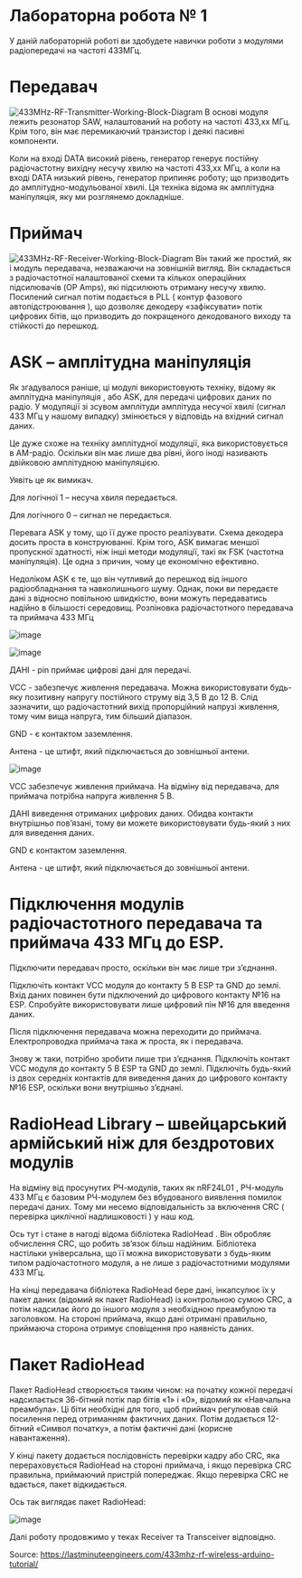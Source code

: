 # Лабораторна робота № 1
У даній лабораторній роботі ви здобудете навички роботи з модулями радіопередачі на частоті 433МГц.
# Передавач

![433MHz-RF-Transmitter-Working-Block-Diagram](https://github.com/user-attachments/assets/e4d932ca-20be-4e49-befe-897a599ea6a1)
 В основі модуля лежить резонатор SAW, налаштований на роботу на частоті 433,xx МГц. Крім того, він має перемикаючий транзистор і деякі пасивні компоненти.

Коли на вході DATA високий рівень, генератор генерує постійну радіочастотну вихідну несучу хвилю на частоті 433,xx МГц, а коли на вході DATA низький рівень, генератор припиняє роботу; що призводить до амплітудно-модульованої хвилі. Ця техніка відома як амплітудна маніпуляція, яку ми розглянемо докладніше.
# Приймач
![433MHz-RF-Receiver-Working-Block-Diagram](https://github.com/user-attachments/assets/2ab5536e-4dfb-4abd-b8c4-689fc39ea2ae)
Він такий же простий, як і модуль передавача, незважаючи на зовнішній вигляд. Він складається з радіочастотної налаштованої схеми та кількох операційних підсилювачів (OP Amps), які підсилюють отриману несучу хвилю. Посилений сигнал потім подається в PLL ( контур фазового автопідстроювання ), що дозволяє декодеру «зафіксувати» потік цифрових бітів, що призводить до покращеного декодованого виходу та стійкості до перешкод.
# ASK – амплітудна маніпуляція
Як згадувалося раніше, ці модулі використовують техніку, відому як  амплітудна маніпуляція , або ASK, для передачі цифрових даних по радіо. У модуляції зі зсувом амплітуди амплітуда несучої хвилі (сигнал 433 МГц у нашому випадку) змінюється у відповідь на вхідний сигнал даних.

Це дуже схоже на техніку амплітудної модуляції, яка використовується в AM-радіо. Оскільки він має лише два рівні, його іноді називають двійковою амплітудною маніпуляцією.

Уявіть це як вимикач.

Для логічної 1 – несуча хвиля передається.

Для логічного 0 – сигнал не передається.

Перевага ASK у тому, що її дуже просто реалізувати. Схема декодера досить проста в конструюванні. Крім того, ASK вимагає меншої пропускної здатності, ніж інші методи модуляції, такі як FSK (частотна маніпуляція). Це одна з причин, чому це економічно ефективно.

Недоліком ASK є те, що він чутливий до перешкод від іншого радіообладнання та навколишнього шуму. Однак, поки ви передаєте дані з відносно повільною швидкістю, вони можуть передаватись надійно в більшості середовищ.
Розпіновка радіочастотного передавача та приймача 433 МГц

![image](https://github.com/user-attachments/assets/ea6947f4-33b6-48c1-a249-124f7ced1cd7)

![image](https://github.com/user-attachments/assets/6c84f7b6-76ac-480b-a57f-de83c23e520d)

ДАНІ - pin приймає цифрові дані для передачі.

VCC - забезпечує живлення передавача. Можна використовувати будь-яку позитивну напругу постійного струму від 3,5 В до 12 В. Слід зазначити, що радіочастотний вихід пропорційний напрузі живлення, тому чим вища напруга, тим більший діапазон.

GND - є контактом заземлення.

Антена - це штифт, який підключається до зовнішньої антени. 

![image](https://github.com/user-attachments/assets/6d9f2ddc-e8f1-4ae2-be04-1452bb1e6417)

VCC забезпечує живлення приймача. На відміну від передавача, для приймача потрібна напруга живлення 5 В.

ДАНІ виведення отриманих цифрових даних. Обидва контакти внутрішньо пов’язані, тому ви можете використовувати будь-який з них для виведення даних.

GND є контактом заземлення.

Антена - це штифт, який підключається до зовнішньої антени. 

# Підключення модулів радіочастотного передавача та приймача 433 МГц до ESP.

Підключити передавач просто, оскільки він має лише три з’єднання.

Підключіть контакт VCC модуля до контакту 5 В ESP та GND до землі. Вхід даних повинен бути підключений до цифрового контакту №16 на ESP. Спробуйте використовувати лише цифровий пін №16 для введення даних.

Після підключення передавача можна переходити до приймача. Електропроводка приймача така ж проста, як і передавача.

Знову ж таки, потрібно зробити лише три з’єднання. Підключіть контакт VCC модуля до контакту 5 В ESP та GND до землі. Підключіть будь-який із двох середніх контактів для виведення даних до цифрового контакту №16 ESP, оскільки вони внутрішньо з’єднані.

# RadioHead Library – швейцарський армійський ніж для бездротових модулів

На відміну від просунутих РЧ-модулів, таких як  nRF24L01 , РЧ-модуль 433 МГц є базовим РЧ-модулем без вбудованого виявлення помилок передачі даних. Тому ми несемо відповідальність за включення CRC ( перевірка циклічної надлишковості ) у наш код.

Ось тут і стане в нагоді відома  бібліотека RadioHead  . Він обробляє обчислення CRC, що робить зв’язок більш надійним. Бібліотека настільки універсальна, що її можна використовувати з будь-яким типом радіочастотного модуля, а не лише з радіочастотними модулями 433 МГц.

На кінці передавача бібліотека RadioHead бере дані, інкапсулює їх у пакет даних (відомий як пакет RadioHead) із контрольною сумою CRC, а потім надсилає його до іншого модуля з необхідною преамбулою та заголовком. На стороні приймача, якщо дані отримані правильно, приймаюча сторона отримує сповіщення про наявність даних.

# Пакет RadioHead

Пакет RadioHead створюється таким чином: на початку кожної передачі надсилається 36-бітний потік пар бітів «1» і «0», відомий як «Навчальна преамбула». Ці біти необхідні для того, щоб приймач регулював свій посилення перед отриманням фактичних даних. Потім додається 12-бітний «Символ початку», а потім фактичні дані (корисне навантаження).

У кінці пакету додається послідовність перевірки кадру або CRC, яка перераховується RadioHead на стороні приймача, і якщо перевірка CRC правильна, приймаючий пристрій попереджає. Якщо перевірка CRC не вдається, пакет відкидається.

Ось так виглядає пакет RadioHead:

![image](https://github.com/user-attachments/assets/c62b847f-cbee-4883-b778-be3a9022e194)

Далі роботу продовжимо у теках Receiver та Transceiver відповідно.

Source: https://lastminuteengineers.com/433mhz-rf-wireless-arduino-tutorial/
